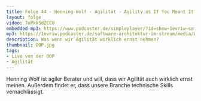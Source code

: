 ```yaml
---
title: Folge 44 - Henning Wolf - Agilität - Agility as If You Meant It - Live von der OOP
layout: folge
video: 7oPkkSdZCCU
embedded-mp3: https://www.podcaster.de/simpleplayer/?id=show~1evriw~software-architektur-im-stream~pod-603283593b835661745435&v=1614151242
mp3: https://1evriw.podcaster.de/software-architektur-im-stream/media/Wolf.mp3
description: Was wenn wir Agilität wirklich ernst nehmen?
thumbnail: OOP.jpg
tags:
- Live von der OOP
- Agilität
---
```


Henning Wolf ist agiler Berater und will, dass wir Agilität auch
wirklich ernst meinen. Außerdem findet er, dass unsere Branche
technische Skills vernachlässigt.

